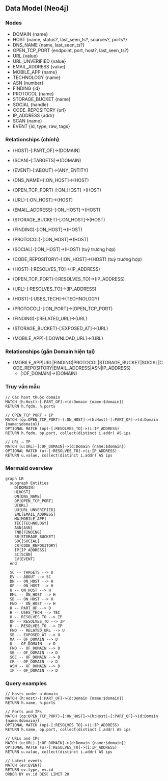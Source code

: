 ## Data Model (Neo4j)

### Nodes
- DOMAIN {name}
- HOST {name, status?, last_seen_ts?, sources?, ports?}
- DNS_NAME {name, last_seen_ts?}
- OPEN_TCP_PORT {endpoint, port, host?, last_seen_ts?}
- URL {value}
- URL_UNVERIFIED {value}
- EMAIL_ADDRESS {value}
- MOBILE_APP {name}
- TECHNOLOGY {name}
- ASN {number}
- FINDING {id}
- PROTOCOL {name}
- STORAGE_BUCKET {name}
- SOCIAL {handle}
- CODE_REPOSITORY {url}
- IP_ADDRESS {addr}
- SCAN {name}
- EVENT {id, type, raw, tags}

### Relationships (chính)
- (HOST)-[:PART_OF]->(DOMAIN)
- (SCAN)-[:TARGETS]->(DOMAIN)
- (EVENT)-[:ABOUT]->(ANY_ENTITY)

- (DNS_NAME)-[:ON_HOST]->(HOST)
- (OPEN_TCP_PORT)-[:ON_HOST]->(HOST)
- (URL)-[:ON_HOST]->(HOST)
- (EMAIL_ADDRESS)-[:ON_HOST]->(HOST)
- (STORAGE_BUCKET)-[:ON_HOST]->(HOST)
- (FINDING)-[:ON_HOST]->(HOST)
- (PROTOCOL)-[:ON_HOST]->(HOST)
- (SOCIAL)-[:ON_HOST]->(HOST) (tuỳ trường hợp)
- (CODE_REPOSITORY)-[:ON_HOST]->(HOST) (tuỳ trường hợp)

- (HOST)-[:RESOLVES_TO]->(IP_ADDRESS)
- (OPEN_TCP_PORT)-[:RESOLVES_TO]->(IP_ADDRESS)
- (URL)-[:RESOLVES_TO]->(IP_ADDRESS)

- (HOST)-[:USES_TECH]->(TECHNOLOGY)
- (PROTOCOL)-[:ON_PORT]->(OPEN_TCP_PORT)
- (FINDING)-[:RELATED_URL]->(URL)
- (STORAGE_BUCKET)-[:EXPOSED_AT]->(URL)
- (MOBILE_APP)-[:DOWNLOAD_URL]->(URL)

### Relationships (gắn Domain hiện tại)
- (MOBILE_APP|URL|FINDING|PROTOCOL|STORAGE_BUCKET|SOCIAL|CODE_REPOSITORY|EMAIL_ADDRESS|ASN|IP_ADDRESS)
  - [:OF_DOMAIN]->(DOMAIN)

### Truy vấn mẫu
```cypher
// Các host thuộc domain
MATCH (h:Host)-[:PART_OF]->(d:Domain {name:$domain})
RETURN h.fqdn, h.ports

// OPEN_TCP_PORT + IP
MATCH (op:OPEN_TCP_PORT)-[:ON_HOST]->(h:Host)-[:PART_OF]->(d:Domain {name:$domain})
OPTIONAL MATCH (op)-[:RESOLVES_TO]->(i:IP_ADDRESS)
RETURN h.fqdn, op.port, collect(distinct i.addr) AS ips

// URL → IP
MATCH (u:URL)-[:OF_DOMAIN]->(d:Domain {name:$domain})
OPTIONAL MATCH (u)-[:RESOLVES_TO]->(i:IP_ADDRESS)
RETURN u.value, collect(distinct i.addr) AS ips
```

### Mermaid overview

```mermaid
graph LR
  subgraph Entities
    D[DOMAIN]
    H[HOST]
    DN[DNS_NAME]
    OP[OPEN_TCP_PORT]
    U[URL]
    UU[URL_UNVERIFIED]
    EML[EMAIL_ADDRESS]
    MA[MOBILE_APP]
    TEC[TECHNOLOGY]
    ASN[ASN]
    FND[FINDING]
    SB[STORAGE_BUCKET]
    SOC[SOCIAL]
    CR[CODE_REPOSITORY]
    IP[IP_ADDRESS]
    SC[SCAN]
    EV[EVENT]
  end

  SC -- TARGETS --> D
  EV -- ABOUT --> SC
  DN -- ON_HOST --> H
  OP -- ON_HOST --> H
  U -- ON_HOST --> H
  EML -- ON_HOST --> H
  SB -- ON_HOST --> H
  FND -- ON_HOST --> H
  H -- PART_OF --> D
  H -- USES_TECH --> TEC
  U -- RESOLVES_TO --> IP
  OP -- RESOLVES_TO --> IP
  H -- RESOLVES_TO --> IP
  FND -- RELATED_URL --> U
  SB -- EXPOSED_AT --> U
  MA -- OF_DOMAIN --> D
  U -- OF_DOMAIN --> D
  FND -- OF_DOMAIN --> D
  SB -- OF_DOMAIN --> D
  SOC -- OF_DOMAIN --> D
  CR -- OF_DOMAIN --> D
  ASN -- OF_DOMAIN --> D
  IP -- OF_DOMAIN --> D
```

### Query examples

```cypher
// Hosts under a domain
MATCH (h:Host)-[:PART_OF]->(d:Domain {name:$domain})
RETURN h.name, h.ports

// Ports and IPs
MATCH (op:OPEN_TCP_PORT)-[:ON_HOST]->(h:Host)-[:PART_OF]->(d:Domain {name:$domain})
OPTIONAL MATCH (op)-[:RESOLVES_TO]->(i:IP_ADDRESS)
RETURN h.name, op.port, collect(distinct i.addr) AS ips

// URLs and IPs
MATCH (u:URL)-[:OF_DOMAIN]->(d:Domain {name:$domain})
OPTIONAL MATCH (u)-[:RESOLVES_TO]->(i:IP_ADDRESS)
RETURN u.value, collect(distinct i.addr) AS ips

// Latest events
MATCH (ev:EVENT)
RETURN ev.type, ev.id
ORDER BY ev.id DESC LIMIT 20
```

